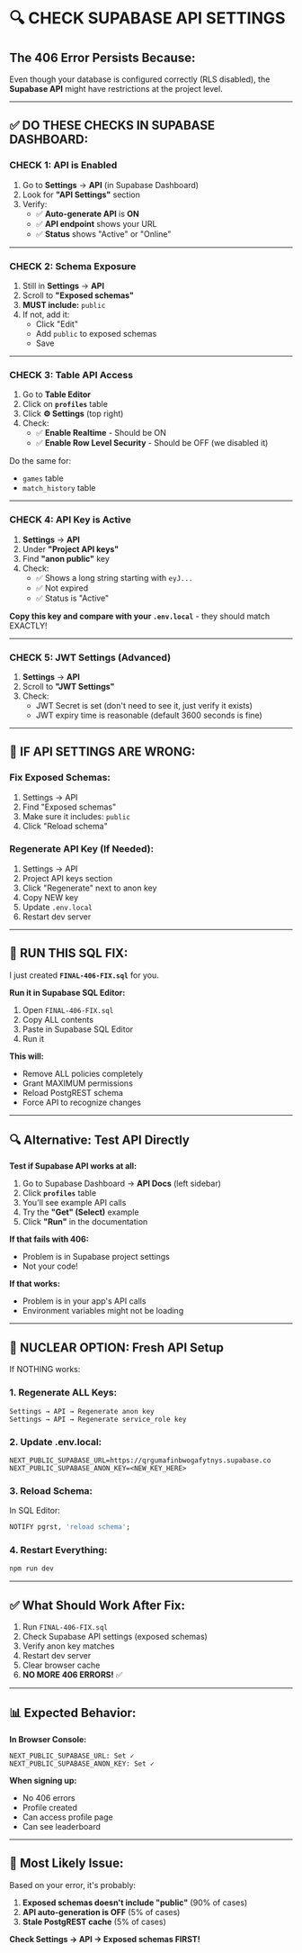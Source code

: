 # 🔍 CHECK SUPABASE API SETTINGS

## The 406 Error Persists Because:

Even though your database is configured correctly (RLS disabled), the **Supabase API** might have restrictions at the project level.

---

## ✅ DO THESE CHECKS IN SUPABASE DASHBOARD:

### **CHECK 1: API is Enabled**

1. Go to **Settings** → **API** (in Supabase Dashboard)
2. Look for **"API Settings"** section
3. Verify:
   - ✅ **Auto-generate API** is **ON**
   - ✅ **API endpoint** shows your URL
   - ✅ **Status** shows "Active" or "Online"

---

### **CHECK 2: Schema Exposure**

1. Still in **Settings** → **API**
2. Scroll to **"Exposed schemas"**
3. **MUST include:** `public`
4. If not, add it:
   - Click "Edit"
   - Add `public` to exposed schemas
   - Save

---

### **CHECK 3: Table API Access**

1. Go to **Table Editor**
2. Click on **`profiles`** table
3. Click **⚙️ Settings** (top right)
4. Check:
   - ✅ **Enable Realtime** - Should be ON
   - ✅ **Enable Row Level Security** - Should be OFF (we disabled it)

Do the same for:
- `games` table
- `match_history` table

---

### **CHECK 4: API Key is Active**

1. **Settings** → **API**
2. Under **"Project API keys"**
3. Find **"anon public"** key
4. Check:
   - ✅ Shows a long string starting with `eyJ...`
   - ✅ Not expired
   - ✅ Status is "Active"

**Copy this key and compare with your `.env.local`** - they should match EXACTLY!

---

### **CHECK 5: JWT Settings (Advanced)**

1. **Settings** → **API**
2. Scroll to **"JWT Settings"**
3. Check:
   - JWT Secret is set (don't need to see it, just verify it exists)
   - JWT expiry time is reasonable (default 3600 seconds is fine)

---

## 🔧 IF API SETTINGS ARE WRONG:

### Fix Exposed Schemas:
1. Settings → API
2. Find "Exposed schemas"
3. Make sure it includes: `public`
4. Click "Reload schema"

### Regenerate API Key (If Needed):
1. Settings → API
2. Project API keys section
3. Click "Regenerate" next to anon key
4. Copy NEW key
5. Update `.env.local`
6. Restart dev server

---

## 🎯 RUN THIS SQL FIX:

I just created **`FINAL-406-FIX.sql`** for you.

**Run it in Supabase SQL Editor:**
1. Open `FINAL-406-FIX.sql`
2. Copy ALL contents
3. Paste in Supabase SQL Editor
4. Run it

**This will:**
- Remove ALL policies completely
- Grant MAXIMUM permissions
- Reload PostgREST schema
- Force API to recognize changes

---

## 🔍 Alternative: Test API Directly

**Test if Supabase API works at all:**

1. Go to Supabase Dashboard → **API Docs** (left sidebar)
2. Click **`profiles`** table
3. You'll see example API calls
4. Try the **"Get" (Select)** example
5. Click **"Run"** in the documentation

**If that fails with 406:**
- Problem is in Supabase project settings
- Not your code!

**If that works:**
- Problem is in your app's API calls
- Environment variables might not be loading

---

## 🚨 NUCLEAR OPTION: Fresh API Setup

If NOTHING works:

### 1. Regenerate ALL Keys:
```
Settings → API → Regenerate anon key
Settings → API → Regenerate service_role key
```

### 2. Update .env.local:
```env
NEXT_PUBLIC_SUPABASE_URL=https://qrgumafinbwogafytnys.supabase.co
NEXT_PUBLIC_SUPABASE_ANON_KEY=<NEW_KEY_HERE>
```

### 3. Reload Schema:
In SQL Editor:
```sql
NOTIFY pgrst, 'reload schema';
```

### 4. Restart Everything:
```bash
npm run dev
```

---

## ✅ What Should Work After Fix:

1. Run `FINAL-406-FIX.sql`
2. Check Supabase API settings (exposed schemas)
3. Verify anon key matches
4. Restart dev server
5. Clear browser cache
6. **NO MORE 406 ERRORS!** ✅

---

## 📊 Expected Behavior:

**In Browser Console:**
```
NEXT_PUBLIC_SUPABASE_URL: Set ✓
NEXT_PUBLIC_SUPABASE_ANON_KEY: Set ✓
```

**When signing up:**
- No 406 errors
- Profile created
- Can access profile page
- Can see leaderboard

---

## 🎯 Most Likely Issue:

Based on your error, it's probably:

1. **Exposed schemas doesn't include "public"** (90% of cases)
2. **API auto-generation is OFF** (5% of cases)
3. **Stale PostgREST cache** (5% of cases)

**Check Settings → API → Exposed schemas FIRST!**
